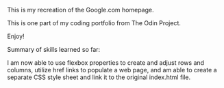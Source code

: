 This is my recreation of the Google.com homepage.

This is one part of my coding portfolio from The Odin Project.

Enjoy!

Summary of skills learned so far:

I am now able to use flexbox properties to create and adjust rows and columns, utilize href links to populate a web page, and am able to create a separate CSS style sheet and link it to the original index.html file.
